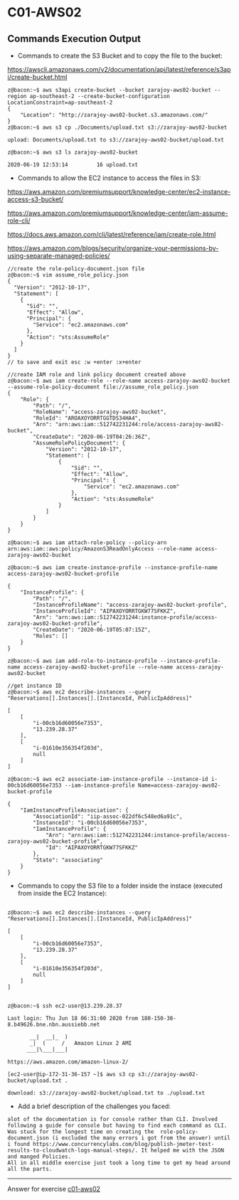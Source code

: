 # C01-AWS02

## Commands Execution Output

- Commands to create the S3 Bucket and to copy the file to the bucket:

https://awscli.amazonaws.com/v2/documentation/api/latest/reference/s3api/create-bucket.html
```
z@bacon:~$ aws s3api create-bucket --bucket zarajoy-aws02-bucket --region ap-southeast-2 --create-bucket-configuration LocationConstraint=ap-southeast-2
{
    "Location": "http://zarajoy-aws02-bucket.s3.amazonaws.com/"
}
z@bacon:~$ aws s3 cp ./Documents/upload.txt s3://zarajoy-aws02-bucket

upload: Documents/upload.txt to s3://zarajoy-aws02-bucket/upload.txt

z@bacon:~$ aws s3 ls zarajoy-aws02-bucket

2020-06-19 12:53:14         16 upload.txt
```

- Commands to allow the EC2 instance to access the files in S3:

https://aws.amazon.com/premiumsupport/knowledge-center/ec2-instance-access-s3-bucket/

https://aws.amazon.com/premiumsupport/knowledge-center/iam-assume-role-cli/

https://docs.aws.amazon.com/cli/latest/reference/iam/create-role.html

https://aws.amazon.com/blogs/security/organize-your-permissions-by-using-separate-managed-policies/

```
//create the role-policy-document.json file
z@bacon:~$ vim assume_role_policy.json
{
  "Version": "2012-10-17",
  "Statement": [
    {
      "Sid": "",
      "Effect": "Allow",
      "Principal": {
        "Service": "ec2.amazonaws.com"
      },
      "Action": "sts:AssumeRole"
    }
  ]
}
// to save and exit esc :w +enter :x+enter

//create IAM role and link policy document created above
z@bacon:~$ aws iam create-role --role-name access-zarajoy-aws02-bucket --assume-role-policy-document file://assume_role_policy.json
{
    "Role": {
        "Path": "/",
        "RoleName": "access-zarajoy-aws02-bucket",
        "RoleId": "AROAXOYORRTGGTDS34HA4",
        "Arn": "arn:aws:iam::512742231244:role/access-zarajoy-aws02-bucket",
        "CreateDate": "2020-06-19T04:26:36Z",
        "AssumeRolePolicyDocument": {
            "Version": "2012-10-17",
            "Statement": [
                {
                    "Sid": "",
                    "Effect": "Allow",
                    "Principal": {
                        "Service": "ec2.amazonaws.com"
                    },
                    "Action": "sts:AssumeRole"
                }
            ]
        }
    }
}

z@bacon:~$ aws iam attach-role-policy --policy-arn arn:aws:iam::aws:policy/AmazonS3ReadOnlyAccess --role-name access-zarajoy-aws02-bucket

z@bacon:~$ aws iam create-instance-profile --instance-profile-name access-zarajoy-aws02-bucket-profile 

{
    "InstanceProfile": {
        "Path": "/",
        "InstanceProfileName": "access-zarajoy-aws02-bucket-profile",
        "InstanceProfileId": "AIPAXOYORRTGKW77SFKKZ",
        "Arn": "arn:aws:iam::512742231244:instance-profile/access-zarajoy-aws02-bucket-profile",
        "CreateDate": "2020-06-19T05:07:15Z",
        "Roles": []
    }
}

z@bacon:~$ aws iam add-role-to-instance-profile --instance-profile-name access-zarajoy-aws02-bucket-profile --role-name access-zarajoy-aws02-bucket

//get instance ID
z@bacon:~$ aws ec2 describe-instances --query "Reservations[].Instances[].[InstanceId, PublicIpAddress]"

[
    [
        "i-00cb16d60056e7353",
        "13.239.28.37"
    ],
    [
        "i-01610e356354f203d",
        null
    ]
]

z@bacon:~$ aws ec2 associate-iam-instance-profile --instance-id i-00cb16d60056e7353 --iam-instance-profile Name=access-zarajoy-aws02-bucket-profile

{
    "IamInstanceProfileAssociation": {
        "AssociationId": "iip-assoc-022df6c548ed6a91c",
        "InstanceId": "i-00cb16d60056e7353",
        "IamInstanceProfile": {
            "Arn": "arn:aws:iam::512742231244:instance-profile/access-zarajoy-aws02-bucket-profile",
            "Id": "AIPAXOYORRTGKW77SFKKZ"
        },
        "State": "associating"
    }
}

```

- Commands to copy the S3 file to a folder inside the instace (executed from inside the EC2 Instance):
```

z@bacon:~$ aws ec2 describe-instances --query "Reservations[].Instances[].[InstanceId, PublicIpAddress]"

[
    [
        "i-00cb16d60056e7353",
        "13.239.28.37"
    ],
    [
        "i-01610e356354f203d",
        null
    ]
]


z@bacon:~$ ssh ec2-user@13.239.28.37

Last login: Thu Jun 18 06:31:00 2020 from 180-150-38-8.b49626.bne.nbn.aussiebb.net

       __|  __|_  )
       _|  (     /   Amazon Linux 2 AMI
      ___|\___|___|

https://aws.amazon.com/amazon-linux-2/

[ec2-user@ip-172-31-36-157 ~]$ aws s3 cp s3://zarajoy-aws02-bucket/upload.txt .

download: s3://zarajoy-aws02-bucket/upload.txt to ./upload.txt   
```

- Add a brief description of the challenges you faced:
```
alot of the documentation is for console rather than CLI. Involved following a guide for console but having to find each command as CLI.
Was stuck for the longest time on creating the  role-policy-document.json (i excluded the many errors i got from the answer) until i found https://www.concurrencylabs.com/blog/publish-jmeter-test-results-to-cloudwatch-logs-manual-steps/. It helped me with the JSON and manged Policies.
All in all middle exercise just took a long time to get my head around all the parts.
```

<!-- Don't change anything below this point-->
<!-- Before commiting, remove both commented lines--> 
***
Answer for exercise [c01-aws02](https://github.com/devopsacademyau/academy/blob/635775538e8ad7793b305f48064b09e23c626fb7/classes/01class/exercises/c01-aws02/README.md)
